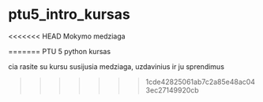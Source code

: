 # ptu5_intro_kursas

<<<<<<< HEAD
Mokymo medziaga

=======
PTU 5 python kursas 

cia rasite su kursu susijusia medziaga, uzdavinius ir ju sprendimus
 
>>>>>>> 1cde42825061ab7c2a85e48ac043ec27149920cb
